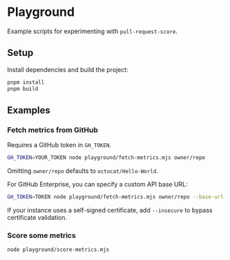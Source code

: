 # Playground

Example scripts for experimenting with `pull-request-score`.

## Setup

Install dependencies and build the project:

```bash
pnpm install
pnpm build
```

## Examples

### Fetch metrics from GitHub

Requires a GitHub token in `GH_TOKEN`.

```bash
GH_TOKEN=YOUR_TOKEN node playground/fetch-metrics.mjs owner/repo
```

Omitting `owner/repo` defaults to `octocat/Hello-World`.

For GitHub Enterprise, you can specify a custom API base URL:

```bash
GH_TOKEN=TOKEN node playground/fetch-metrics.mjs owner/repo --base-url https://ghe.example.com/api/v3
```

If your instance uses a self-signed certificate, add `--insecure` to bypass
certificate validation.

### Score some metrics

```bash
node playground/score-metrics.mjs
```
